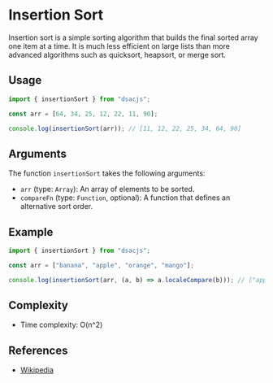 # Insertion Sort

Insertion sort is a simple sorting algorithm that builds the final sorted array one item at a time. It is much less efficient on large lists than more advanced algorithms such as quicksort, heapsort, or merge sort.

## Usage

```js
import { insertionSort } from "dsacjs";

const arr = [64, 34, 25, 12, 22, 11, 90];

console.log(insertionSort(arr)); // [11, 12, 22, 25, 34, 64, 90]
```

## Arguments

The function `insertionSort` takes the following arguments:

- `arr` (type: `Array`): An array of elements to be sorted.
- `compareFn` (type: `Function`, optional): A function that defines an alternative sort order.

## Example

```js
import { insertionSort } from "dsacjs";

const arr = ["banana", "apple", "orange", "mango"];

console.log(insertionSort(arr, (a, b) => a.localeCompare(b))); // ["apple", "banana", "mango", "orange"]
```

## Complexity

- Time complexity: O(n^2)

## References

- [Wikipedia](https://en.wikipedia.org/wiki/Insertion_sort)
